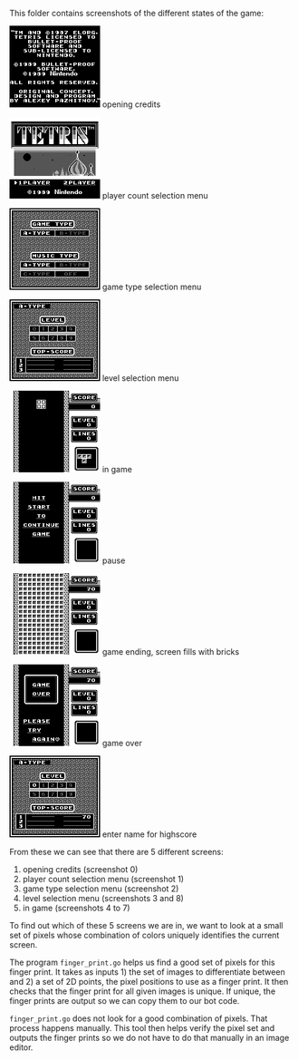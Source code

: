 This folder contains screenshots of the different states of the game:

![0](0_screenshot_opening_credits.png) opening credits

![1](1_screenshot_player_count_select.png) player count selection menu

![2](2_screenshot_game_type_select.png) game type selection menu

![3](3_screenshot_level_select.png) level selection menu

![4](4_screenshot_in_game.png) in game

![5](5_screenshot_in_game_2.png) pause

![6](6_screenshot_in_game_3.png) game ending, screen fills with bricks

![7](7_screenshot_in_game_4.png) game over

![8](8_screenshot_level_select_2.png) enter name for highscore

From these we can see that there are 5 different screens:

1. opening credits (screenshot 0)
2. player count selection menu (screenshot 1)
3. game type selection menu (screenshot 2)
4. level selection menu (screenshots 3 and 8)
5. in game (screenshots 4 to 7)

To find out which of these 5 screens we are in, we want to look at a small set
of pixels whose combination of colors uniquely identifies the current screen.

The program `finger_print.go` helps us find a good set of pixels for this
finger print. It takes as inputs 1) the set of images to differentiate between
and 2) a set of 2D points, the pixel positions to use as a finger print. It
then checks that the finger print for all given images is unique. If unique,
the finger prints are output so we can copy them to our bot code.

`finger_print.go` does not look for a good combination of pixels. That process
happens manually. This tool then helps verify the pixel set and outputs the
finger prints so we do not have to do that manually in an image editor.
